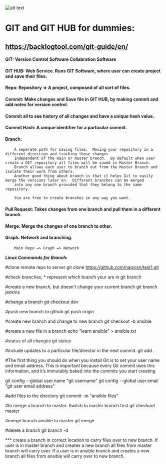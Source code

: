 ![alt text](https://camo.githubusercontent.com/fb782da4019ab66eeea35cc9b9ce73b2438b1688/687474703a2f2f646f632e72756c746f722e636f6d2f696d616765732f6769746875622d6c6f676f2e706e67 "Logo Title Text 1")

# GIT and GIT HUB for dummies:
## https://backlogtool.com/git-guide/en/

#### GIT:		Version Control Software Collabration Software 
#### GIT HUB:		Web Service. Runs GIT Software, where user can create project and save their files.

#### Repo:		Repository => A project, composed of all sort of files.

#### Commit:		Make changes and Save file in GIT HUB, by making commit and add notes for version control.
#### 			Commit all to see history of all changes and have a unique hash value.

#### Commit Hash:	A unique identifier for a particular commit.

#### Branch:		
		A seperate path for saving files.  Moving your repository in a different direction and tracking those changes 
		independent of the main or master branch.  By default when user create a GIT repository all files will be saved in Master Branch.
		Branch allows each user to branch out from the Master Branch and isolate their work from others. 
		Another good thing about branch is that it helps Git to easily merge the versions later on.  Different branches can be merged 
		into any one branch provided that they belong to the same repository.

		You are free to create branches in any way you want. 

#### Pull Request:	Takes changes from one branch and pull them in a different branch.

#### Merge:		Merge the changes of one branch to other.

#### Graph: 		Network and branching.
		Main Repo => Graph => Network


***Linux Commands for Branch:***

#clone remote repo to server 
git clone https://github.com/naqvisn/test1.git

#check branches, * represent which branch your are in
git branch

#create a new branch, but doesn't change your current branch
git branch jenkins

#change a branch
git checkout dev

#push new branch to github
git push origin <branch name>

#create new branch and change to new branch
git checkout -b ansible

#create a new file in a branch
echo "learn ansible" > ansible.txt

#status of all changes
git status

#include updates to a particular file/director in the next commit.
git add .

#The first thing you should do when you install Git is to set your user name and email address. This is important because every Git commit uses this information, and it’s immutably baked into the commits you start creating

git config --global user.name "git username"
git config --global user.email "git user email address"

#add files to the directory
git commit -m "ansible files"

#to merge a branch to master. Switch to master branch first
git checkout master

#merge branch ansible to master
git merge <branch name>

#delete a branch
git branch -d <branch name>

*** create a branch in  correct location to carry files over to new branch. If user is in master branch and creates a new branch all files from master branch will carry over.
If a user is in ansible branch and creates a new branch all files from ansible will carry over to new branch.



 	







	
